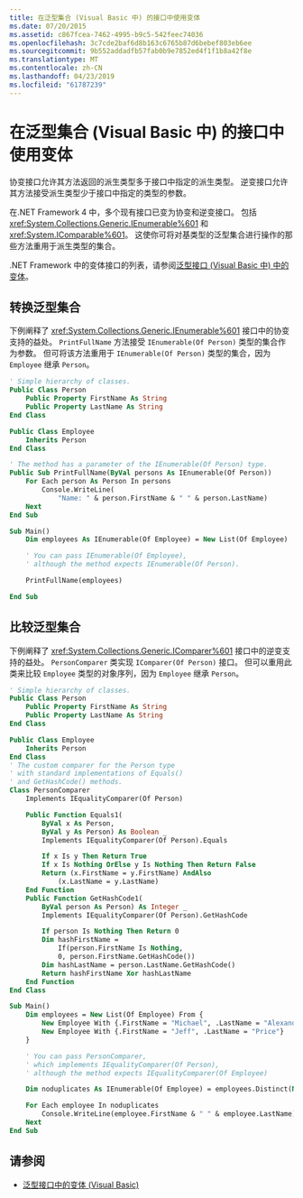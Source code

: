 ```yaml
---
title: 在泛型集合 (Visual Basic 中) 的接口中使用变体
ms.date: 07/20/2015
ms.assetid: c867fcea-7462-4995-b9c5-542feec74036
ms.openlocfilehash: 3c7cde2baf6d8b163c6765b87d6bebef803eb6ee
ms.sourcegitcommit: 9b552addadfb57fab0b9e7852ed4f1f1b8a42f8e
ms.translationtype: MT
ms.contentlocale: zh-CN
ms.lasthandoff: 04/23/2019
ms.locfileid: "61787239"
---
```

# <a name="using-variance-in-interfaces-for-generic-collections-visual-basic"></a>在泛型集合 (Visual Basic 中) 的接口中使用变体

协变接口允许其方法返回的派生类型多于接口中指定的派生类型。 逆变接口允许其方法接受派生类型少于接口中指定的类型的参数。

在.NET Framework 4 中，多个现有接口已变为协变和逆变接口。 包括 <xref:System.Collections.Generic.IEnumerable%601> 和 <xref:System.IComparable%601>。 这使你可将对基类型的泛型集合进行操作的那些方法重用于派生类型的集合。

.NET Framework 中的变体接口的列表，请参阅[泛型接口 (Visual Basic 中) 中的变体](../../../../visual-basic/programming-guide/concepts/covariance-contravariance/variance-in-generic-interfaces.md)。

## <a name="converting-generic-collections"></a>转换泛型集合

下例阐释了 <xref:System.Collections.Generic.IEnumerable%601> 接口中的协变支持的益处。 `PrintFullName` 方法接受 `IEnumerable(Of Person)` 类型的集合作为参数。 但可将该方法重用于 `IEnumerable(Of Person)` 类型的集合，因为 `Employee` 继承 `Person`。

```vb
' Simple hierarchy of classes.
Public Class Person
    Public Property FirstName As String
    Public Property LastName As String
End Class

Public Class Employee
    Inherits Person
End Class

' The method has a parameter of the IEnumerable(Of Person) type.
Public Sub PrintFullName(ByVal persons As IEnumerable(Of Person))
    For Each person As Person In persons
        Console.WriteLine(
            "Name: " & person.FirstName & " " & person.LastName)
    Next
End Sub

Sub Main()
    Dim employees As IEnumerable(Of Employee) = New List(Of Employee)

    ' You can pass IEnumerable(Of Employee),
    ' although the method expects IEnumerable(Of Person).

    PrintFullName(employees)

End Sub
```

## <a name="comparing-generic-collections"></a>比较泛型集合

下例阐释了 <xref:System.Collections.Generic.IComparer%601> 接口中的逆变支持的益处。 `PersonComparer` 类实现 `IComparer(Of Person)` 接口。 但可以重用此类来比较 `Employee` 类型的对象序列，因为 `Employee` 继承 `Person`。

```vb
' Simple hierarchy of classes.
Public Class Person
    Public Property FirstName As String
    Public Property LastName As String
End Class

Public Class Employee
    Inherits Person
End Class
' The custom comparer for the Person type
' with standard implementations of Equals()
' and GetHashCode() methods.
Class PersonComparer
    Implements IEqualityComparer(Of Person)

    Public Function Equals1(
        ByVal x As Person,
        ByVal y As Person) As Boolean _
        Implements IEqualityComparer(Of Person).Equals

        If x Is y Then Return True
        If x Is Nothing OrElse y Is Nothing Then Return False
        Return (x.FirstName = y.FirstName) AndAlso
            (x.LastName = y.LastName)
    End Function
    Public Function GetHashCode1(
        ByVal person As Person) As Integer _
        Implements IEqualityComparer(Of Person).GetHashCode

        If person Is Nothing Then Return 0
        Dim hashFirstName =
            If(person.FirstName Is Nothing,
            0, person.FirstName.GetHashCode())
        Dim hashLastName = person.LastName.GetHashCode()
        Return hashFirstName Xor hashLastName
    End Function
End Class

Sub Main()
    Dim employees = New List(Of Employee) From {
        New Employee With {.FirstName = "Michael", .LastName = "Alexander"},
        New Employee With {.FirstName = "Jeff", .LastName = "Price"}
    }

    ' You can pass PersonComparer,
    ' which implements IEqualityComparer(Of Person),
    ' although the method expects IEqualityComparer(Of Employee)

    Dim noduplicates As IEnumerable(Of Employee) = employees.Distinct(New PersonComparer())

    For Each employee In noduplicates
        Console.WriteLine(employee.FirstName & " " & employee.LastName)
    Next
End Sub
```

## <a name="see-also"></a>请参阅

- [泛型接口中的变体 (Visual Basic)](../../../../visual-basic/programming-guide/concepts/covariance-contravariance/variance-in-generic-interfaces.md)
